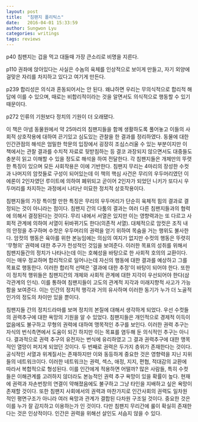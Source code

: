 ```yaml
---
layout: post
title:  "침팬지 폴리틱스"
date:   2016-04-01 15:33:59
author: Sungwon Lyu
categories: writings
tags: reviews
---
```

p40 침팬지는 겁을 먹고 대들때 가장 큰소리로 비명을 지른다.

p110 권좌에 앉아있다는 사실은 수놈의 육체를 인상적으로 보이게 만들고, 자기 외양에 걸맞은 자리를 차지하고 있다고 여기게 만든다.

p239 합리성은 의식과 혼동되어서는 안 된다. 왜냐하면 우리는 무의식적으로 합리적 해답에 이를 수 있으며, 때로는 비합리적이라는 것을 알면서도 의식적으로 행동할 수 있기 때문이다.

p272 인류의 기원보다 정치의 기원이 더 오래됐다.

 이 책은 아넴 동물원에서 약 25마리의 침팬지들을 함께 생활하도록 풀어놓고 이들의 사회적 상호작용에 대하여 끈기있고 심도있는 관찰을 한 결과를 정리하였다. 동물에 대한 인간관점의 해석은 엄밀한 학문의 입장에서 굉장히 조심스러울 수 있는 부분이지만 이 책에서는 관찰 결과를 수치적 자료로 뒷받침하는 등 결코 과장되지 않으면서도 대중들도 충분히 읽고 이해할 수 있을 정도로 해석을 하여 전달한다. 각 침팬지들은 개체만의 뚜렷한 특징이 있으며 모든 사회작용은 이에 기반한다. 침팬지 무리는 4마리의 장성한 수컷과 나머지의 암컷들로 구성이 되어있는데 이 책의 핵심 사건은 무리의 우두머리였던 이에론이 2인자였던 루이트에 의하여 폐위되고 곧이어 2인자가 되었던 니키가 또다시 우두머리를 차지하는 과정에서 나타난 미묘한 정치적 상호작용이다.

 침팬지들의 가장 특이할 만한 특징은 무리의 우두머리가 단순히 육체적 힘의 결과로 결정되는 것이 아니라는 점이다. 침팬지 간의 다툼의 결과는 여러 다른 침팬지들과의 협력에 의해서 결정된다는 것이다. 무리 내에서 서열은 있지만 이는 영향력과는 또 다르고 사회적 관계에 의하여 서열이 뒤바뀌기도 한다(의존적 서열). 대체적으로 암컷은 조직 내의 안정을 추구하며 수컷은 우두머리의 권력을 얻기 위하여 목숨을 거는 행위도 불사한다. 암컷의 행동은 육아를 위한 본능임에는 의심의 여지가 없지만 수컷의 행동은 뚜렷히 '무형의' 권력에 대한 추구가 천성적인 것임을 보여준다. 이러한 목표의 성취를 위해서 침팬지들간의 정치가 나타나는데 이는 호혜성을 바탕으로 한 사회적 호의의 교환이다. 이는 매우 정교하며 합리적으로 일어나는데 자신의 행동에 대한 결과를 예상하고 그를 목표로 행동한다. 이러한 합리적 선택은 '결과에 대한 추정'이 바탕이 되어야 한다. 또한 이 정치적 행위들은 침팬지간의 개체와 사회적 관계에 대한 지각이 우선되어야 한다(삼각관계의 인식). 이를 통하여 침팬지들이 고도의 관계적 지각과 미래지향적 사고가 가능함을 보여준다. 이는 인간의 정치적 행각과 거의 유사하며 이러한 동기가 누가 더 노골적 인가의 정도의 차이만 있을 뿐이다.

 침팬지들 간의 정치드라마를 보며 정치의 본질에 대해서 생각하게 되었다. 우선 수컷들의 권력추구에 대한 욕망의 기원을 알 수 있었다. 침팬지들은 개인적으로 경제적 이득이 없음에도 불구하고 무형의 권력에 대하여 맹목적인 추구를 보인다. 이러한 권력 추구는 자식의 번식측면에서 도움이 되긴 하지만 이는 목표를 염두해 둔 의식적인 추구는 아니다. 결과적으로 권력 추구의 유전자는 번식에 유리하였고 그 결과 권력추구에 대한 맹목적인 열망이 퍼지게 되었던 것이다. 두 번째로 권력은 두가지 층위가 존재한다는 것이다. 공식적인 서열과 위계질서는 존재하지만 이와 동등하게 중요한 것은 영향력을 지닌 지위들의 네트워크이다. 이러한 네트워크는 권력, 섹스, 애정, 지지, 편협, 적대감의 교환에 따라서 복합적으로 형성된다. 이를 인간에게 적용하면 어떨까? 많은 사람들, 특히 수컷들은 이해관계를 고려하지 않더라도 본능적인 권력 추구 욕망이 있을 확률이 높다. 현재에 권력과 자손번창의 연결이 약해졌음에도 불구하고 그냥 타인을 지배하고 싶은 욕망이 존재할 것이다. 또한 침팬지 사회에서의 권력과 마찬가지로 인간사회의 권력도 일차원 적인 평면구조가 아니라 여러 욕망과 관계가 결합된 다차원 구조일 것이다. 중요한 것은 이를 누가 잘 감지하고 이용하는가 인 것이다. 다만 침팬지 무리간에 룰이 확실히 존재한다는 것은 인상적이다. 인간은 권력을 위해선 살인도 서슴지 않을 수 있다. 

